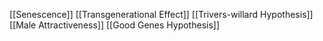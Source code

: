 [[Senescence]]
[[Transgenerational Effect]]
[[Trivers-willard Hypothesis]]
[[Male Attractiveness]]
[[Good Genes Hypothesis]]
